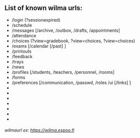 ## List of known wilma urls:
* /login (?sessionexpired)
* /schedule
* /messages [/archive, /outbox, /drafts, /appointments]
* /attendance
* /choices (?view=gradebook, ?view=choices, ?view=choices)
* /exams [/calendar [/past] ]
* /printouts
* /feedback
* /trays
* /news
* /profiles [/students, /teachers, /personnel, /rooms]
* /forms
* /preferences [/communication, /passwd, /roles /ui [/links] ]
* 
* 
* 
* 
* 
* 
* 




###### wilmaurl ex: https://wilma.espoo.fi
